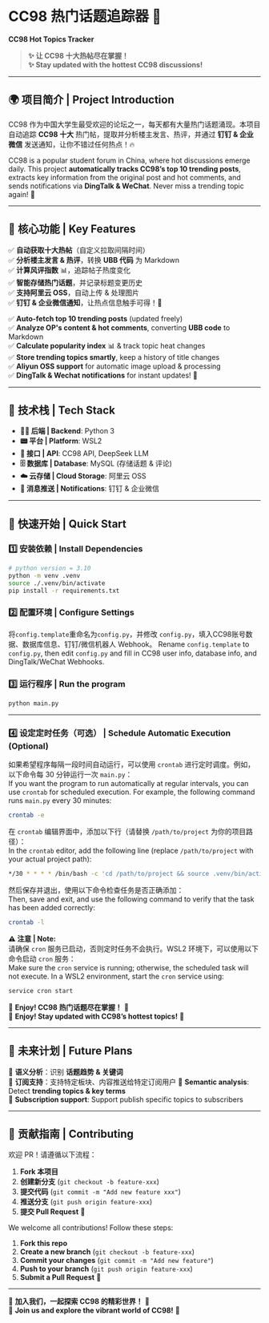 # **CC98 热门话题追踪器 🚀**  

**CC98 Hot Topics Tracker**  

> **✨ 让 CC98 十大热帖尽在掌握！**  
> **✨ Stay updated with the hottest CC98 discussions!**  

---

## **🌍 项目简介 | Project Introduction**  

CC98 作为中国大学生最受欢迎的论坛之一，每天都有大量热门话题涌现。本项目自动追踪 **CC98 十大** 热门帖，提取并分析楼主发言、热评，并通过 **钉钉 & 企业微信** 发送通知，让你不错过任何热点！🔥  

CC98 is a popular student forum in China, where hot discussions emerge daily. This project **automatically tracks CC98’s top 10 trending posts**, extracts key information from the original post and hot comments, and sends notifications via **DingTalk & WeChat**. Never miss a trending topic again! 🚀  

---

## **🎯 核心功能 | Key Features**  

✅ **自动获取十大热帖**（自定义拉取间隔时间）  
✅ **分析楼主发言 & 热评**，转换 **UBB 代码** 为 Markdown  
✅ **计算风评指数** 📊，追踪帖子热度变化  
✅ **智能存储热门话题**，并记录标题变更历史  
✅ **支持阿里云 OSS**，自动上传 & 处理图片  
✅ **钉钉 & 企业微信通知**，让热点信息触手可得！🔔  

✅ **Auto-fetch top 10 trending posts** (updated freely)  
✅ **Analyze OP's content & hot comments**, converting **UBB code** to Markdown  
✅ **Calculate popularity index** 📊 & track topic heat changes  
✅ **Store trending topics smartly**, keep a history of title changes  
✅ **Aliyun OSS support** for automatic image upload & processing  
✅ **DingTalk & Wechat notifications** for instant updates! 🔔  

---

## **📌 技术栈 | Tech Stack**  

- **👨‍💻 后端 | Backend**: Python 3  
- **📟 平台 | Platform**: WSL2  
- **📡 接口 | API**: CC98 API, DeepSeek LLM  
- **🗄️ 数据库 | Database**: MySQL (存储话题 & 评论)  
- **☁️ 云存储 | Cloud Storage**: 阿里云 OSS  
- **📩 消息推送 | Notifications**: 钉钉 & 企业微信  

---

## **🚀 快速开始 | Quick Start**  

### **1️⃣ 安装依赖 | Install Dependencies**  

```bash
# python version = 3.10
python -m venv .venv
source ./.venv/bin/activate
pip install -r requirements.txt
```

### **2️⃣ 配置环境 | Configure Settings**  

将`config.template`重命名为`config.py`，并修改 `config.py`，填入CC98账号数据、数据库信息、钉钉/微信机器人 Webhook。
Rename `config.template` to `config.py`, then edit `config.py` and fill in CC98 user info, database info, and DingTalk/WeChat Webhooks.

### **3️⃣ 运行程序 | Run the program**  

```bash
python main.py
```
---

### **4️⃣ 设定定时任务（可选） | Schedule Automatic Execution (Optional)**  

如果希望程序每隔一段时间自动运行，可以使用 `crontab` 进行定时调度。例如，以下命令每 30 分钟运行一次 `main.py`：  
If you want the program to run automatically at regular intervals, you can use `crontab` for scheduled execution. For example, the following command runs `main.py` every 30 minutes:

```bash
crontab -e
```

在 `crontab` 编辑界面中，添加以下行（请替换 `/path/to/project` 为你的项目路径）：  
In the `crontab` editor, add the following line (replace `/path/to/project` with your actual project path):

```bash
*/30 * * * * /bin/bash -c 'cd /path/to/project && source .venv/bin/activate && python main.py >> cc98hotTopics.log 2>&1'
```

然后保存并退出，使用以下命令检查任务是否正确添加：  
Then, save and exit, and use the following command to verify that the task has been added correctly:

```bash
crontab -l
```

**⚠️ 注意 | Note:**  
请确保 `cron` 服务已启动，否则定时任务不会执行。WSL2 环境下，可以使用以下命令启动 `cron` 服务：  
Make sure the `cron` service is running; otherwise, the scheduled task will not execute. In a WSL2 environment, start the `cron` service using:

```bash
service cron start
```

🎉 **Enjoy! CC98 热门话题尽在掌握！** 🎉  
🎉 **Enjoy! Stay updated with CC98’s hottest topics!** 🎉  

---

## **🔮 未来计划 | Future Plans**  

🚀 **语义分析**：识别 **话题趋势 & 关键词**  
🚀 **订阅支持**：支持特定板块、内容推送给特定订阅用户
🚀 **Semantic analysis**: Detect **trending topics & key terms**  
🚀 **Subscription support**: Support publish specific topics to subscribers 

---

## **📢 贡献指南 | Contributing**  

欢迎 PR！请遵循以下流程：  
1. **Fork 本项目**  
2. **创建新分支** (`git checkout -b feature-xxx`)  
3. **提交代码** (`git commit -m "Add new feature xxx"`)  
4. **推送分支** (`git push origin feature-xxx`)  
5. **提交 Pull Request** 🚀  

We welcome all contributions! Follow these steps:  
1. **Fork this repo**  
2. **Create a new branch** (`git checkout -b feature-xxx`)  
3. **Commit your changes** (`git commit -m "Add new feature"`)  
4. **Push to your branch** (`git push origin feature-xxx`)  
5. **Submit a Pull Request** 🚀  

---

🚀 **加入我们，一起探索 CC98 的精彩世界！** 🚀  
🚀 **Join us and explore the vibrant world of CC98!** 🚀  


